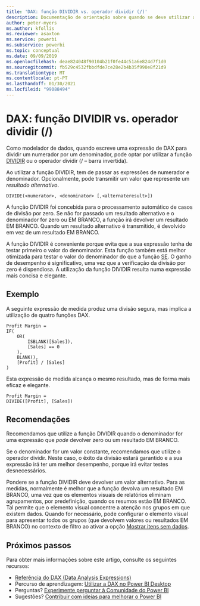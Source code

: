 ```yaml
---
title: 'DAX: função DIVIDIR vs. operador dividir (/)'
description: Documentação de orientação sobre quando se deve utilizar a função DIVIDIR de DAX.
author: peter-myers
ms.author: kfollis
ms.reviewer: asaxton
ms.service: powerbi
ms.subservice: powerbi
ms.topic: conceptual
ms.date: 09/09/2019
ms.openlocfilehash: deae824048f90104b21f0fe44c51a6e824d7f1d0
ms.sourcegitcommit: fb529c4532fbbdfde7ce28e2b4b35f990e8f21d9
ms.translationtype: MT
ms.contentlocale: pt-PT
ms.lasthandoff: 01/30/2021
ms.locfileid: "99088494"
---
```

# <a name="dax-divide-function-vs-divide-operator-"></a>DAX: função DIVIDIR vs. operador dividir (/)

Como modelador de dados, quando escreve uma expressão de DAX para dividir um numerador por um denominador, pode optar por utilizar a função [DIVIDIR](/dax/divide-function-dax) ou o operador dividir (/ – barra invertida).

Ao utilizar a função DIVIDIR, tem de passar as expressões de numerador e denominador. Opcionalmente, pode transmitir um valor que represente um _resultado alternativo_.

```dax
DIVIDE(<numerator>, <denominator> [,<alternateresult>])
```

A função DIVIDIR foi concebida para o processamento automático de casos de divisão por zero. Se não for passado um resultado alternativo e o denominador for zero ou EM BRANCO, a função irá devolver um resultado EM BRANCO. Quando um resultado alternativo é transmitido, é devolvido em vez de um resultado EM BRANCO.

A função DIVIDIR é conveniente porque evita que a sua expressão tenha de testar primeiro o valor do denominador. Esta função também está melhor otimizada para testar o valor do denominador do que a função [SE](/dax/if-function-dax). O ganho de desempenho é significativo, uma vez que a verificação da divisão por zero é dispendiosa. A utilização da função DIVIDIR resulta numa expressão mais concisa e elegante.

## <a name="example"></a>Exemplo

A seguinte expressão de medida produz uma divisão segura, mas implica a utilização de quatro funções DAX.

```dax
Profit Margin =
IF(
    OR(
        ISBLANK([Sales]),
        [Sales] == 0
    ),
    BLANK(),
    [Profit] / [Sales]
)
```

Esta expressão de medida alcança o mesmo resultado, mas de forma mais eficaz e elegante.

```dax
Profit Margin =
DIVIDE([Profit], [Sales])
```

## <a name="recommendations"></a>Recomendações

Recomendamos que utilize a função DIVIDIR quando o denominador for uma expressão que _pode_ devolver zero ou um resultado EM BRANCO.

Se o denominador for um valor constante, recomendamos que utilize o operador dividir. Neste caso, o êxito da divisão estará garantido e a sua expressão irá ter um melhor desempenho, porque irá evitar testes desnecessários.

Pondere se a função DIVIDIR deve devolver um valor alternativo. Para as medidas, normalmente é melhor que a função devolva um resultado EM BRANCO, uma vez que os elementos visuais de relatórios eliminam agrupamentos, por predefinição, quando os resumos estão EM BRANCO. Tal permite que o elemento visual concentre a atenção nos grupos em que existem dados. Quando for necessário, pode configurar o elemento visual para apresentar todos os grupos (que devolvem valores ou resultados EM BRANCO) no contexto de filtro ao ativar a opção [Mostrar itens sem dados](../create-reports/desktop-show-items-no-data.md).

## <a name="next-steps"></a>Próximos passos

Para obter mais informações sobre este artigo, consulte os seguintes recursos:

- [Referência do DAX (Data Analysis Expressions)](/dax/)
- Percurso de aprendizagem: [Utilizar a DAX no Power BI Desktop](/learn/paths/dax-power-bi/)
- Perguntas? [Experimente perguntar à Comunidade do Power BI](https://community.powerbi.com/)
- Sugestões? [Contribuir com ideias para melhorar o Power BI](https://ideas.powerbi.com)